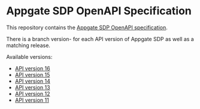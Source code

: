 # Appgate SDP OpenAPI Specification 

This repository contains the [Appgate SDP OpenAPI specification](../../tree/version-16).

There is a branch version-<version> for each API version of Appgate SDP as well as a matching release.

Available versions:
- [API version 16](../../tree/version-16)
- [API version 15](../../tree/version-15)
- [API version 14](../../tree/version-14)
- [API version 13](../../tree/version-13)
- [API version 12](../../tree/version-12)
- [API version 11](../../tree/version-11)
